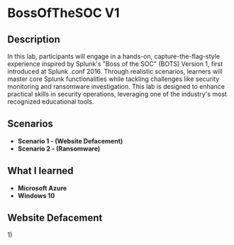 <h1> BossOfTheSOC V1</h1>

<h2>Description</h2>
In this lab, participants will engage in a hands-on, capture-the-flag-style experience inspired by Splunk's "Boss of the SOC" (BOTS) Version 1, first introduced at Splunk .conf 2016. Through realistic scenarios, learners will master core Splunk functionalities while tackling challenges like security monitoring and ransomware investigation. This lab is designed to enhance practical skills in security operations, leveraging one of the industry's most recognized educational tools.
<br />

<h2>Scenarios</h2>

- <b>Scenario 1 - (Website Defacement)</b>
- <b>Scenario 2 - (Ransomware)</b>

<h2>What I learned</h2>

-  <b>Microsoft Azure</b>
-  <b>Windows 10</b>

<h2>Website Defacement</h2>
1) 

